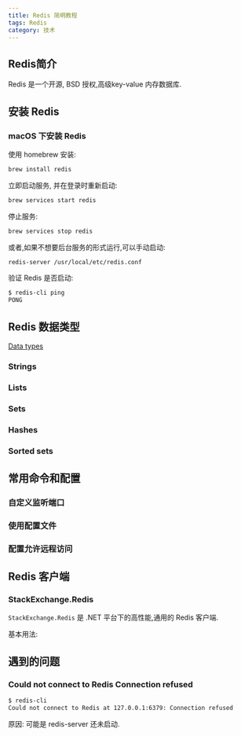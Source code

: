 ```yaml
---
title: Redis 简明教程
tags: Redis
category: 技术
---
```


## Redis简介
Redis 是一个开源, BSD 授权,高级key-value 内存数据库.

## 安装 Redis
### macOS 下安装 Redis
使用 homebrew 安装:
``` bash
brew install redis
```
立即启动服务, 并在登录时重新启动:
``` bash
brew services start redis
```
停止服务:
``` bash
brew services stop redis
```
或者,如果不想要后台服务的形式运行,可以手动启动:
``` bash
redis-server /usr/local/etc/redis.conf
```

验证 Redis 是否启动:
``` bash
$ redis-cli ping
PONG
```

## Redis 数据类型
[Data types][1]
### Strings

### Lists

### Sets

### Hashes

### Sorted sets

### 

## 常用命令和配置
### 自定义监听端口

### 使用配置文件

### 配置允许远程访问


## Redis 客户端
### StackExchange.Redis
`StackExchange.Redis` 是 .NET 平台下的高性能,通用的 Redis 客户端.

基本用法:



<!--more-->



## 遇到的问题
### Could not connect to Redis Connection refused
``` bash
$ redis-cli
Could not connect to Redis at 127.0.0.1:6379: Connection refused
```
原因: 可能是 redis-server 还未启动.





[1]:https://redis.io/topics/data-types